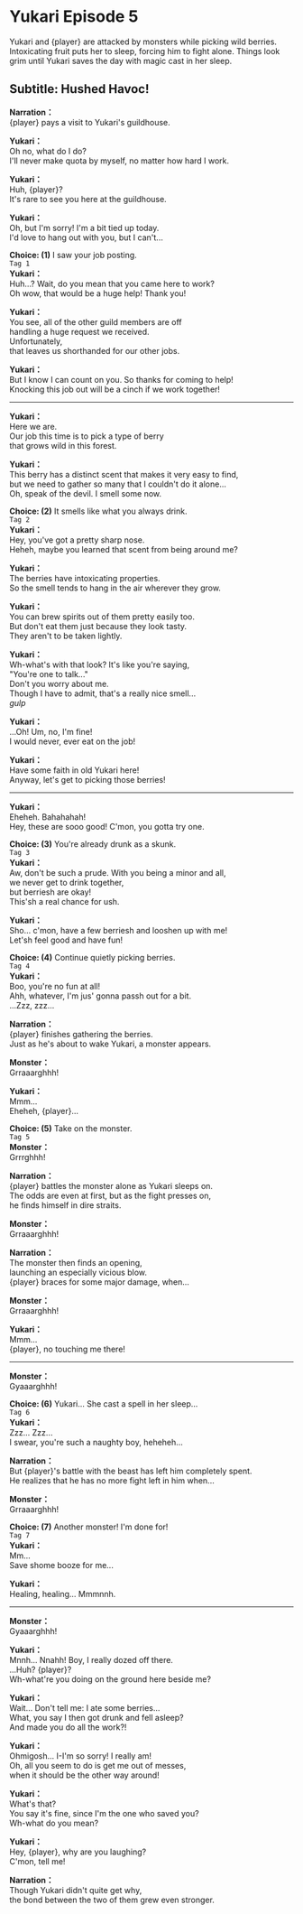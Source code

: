 # Yukari Episode 5
Yukari and {player} are attacked by monsters while picking wild berries. Intoxicating fruit puts her to sleep, forcing him to fight alone. Things look grim until Yukari saves the day with magic cast in her sleep.
  
## Subtitle: Hushed Havoc!
  
**Narration：**  
{player} pays a visit to Yukari's guildhouse.  
  
**Yukari：**  
Oh no, what do I do?  
I'll never make quota by myself, no matter how hard I work.  
  
**Yukari：**  
Huh, {player}?  
It's rare to see you here at the guildhouse.  
  
**Yukari：**  
Oh, but I'm sorry! I'm a bit tied up today.  
I'd love to hang out with you, but I can't...  
  
**Choice: (1)**  I saw your job posting.  
`Tag 1`  
**Yukari：**  
Huh...? Wait, do you mean that you came here to work?  
Oh wow, that would be a huge help! Thank you!  
  
**Yukari：**  
You see, all of the other guild members are off  
handling a huge request we received.  
Unfortunately,  
that leaves us shorthanded for our other jobs.  
  
**Yukari：**  
But I know I can count on you. So thanks for coming to help!  
Knocking this job out will be a cinch if we work together!  
  

---  
  
**Yukari：**  
Here we are.  
Our job this time is to pick a type of berry  
that grows wild in this forest.  
  
**Yukari：**  
This berry has a distinct scent that makes it very easy to find,  
but we need to gather so many that I couldn't do it alone...  
Oh, speak of the devil. I smell some now.  
  
**Choice: (2)**  It smells like what you always drink.  
`Tag 2`  
**Yukari：**  
Hey, you've got a pretty sharp nose.  
Heheh, maybe you learned that scent from being around me?  
  
**Yukari：**  
The berries have intoxicating properties.  
So the smell tends to hang in the air wherever they grow.  
  
**Yukari：**  
You can brew spirits out of them pretty easily too.  
But don't eat them just because they look tasty.  
They aren't to be taken lightly.  
  
**Yukari：**  
Wh-what's with that look? It's like you're saying,  
\"You're one to talk...\"  
Don't you worry about me.  
Though I have to admit, that's a really nice smell...  
*gulp*  
  
**Yukari：**  
...Oh! Um, no, I'm fine!  
I would never, ever eat on the job!  
  
**Yukari：**  
Have some faith in old Yukari here!  
Anyway, let's get to picking those berries!  
  

---  
  
**Yukari：**  
Eheheh. Bahahahah!  
Hey, these are sooo good! C'mon, you gotta try one.  
  
**Choice: (3)**  You're already drunk as a skunk.  
`Tag 3`  
**Yukari：**  
Aw, don't be such a prude. With you being a minor and all,  
we never get to drink together,  
but berriesh are okay!  
This'sh a real chance for ush.  
  
**Yukari：**  
Sho... c'mon, have a few berriesh and looshen up with me!  
Let'sh feel good and have fun!  
  
**Choice: (4)**  Continue quietly picking berries.  
`Tag 4`  
**Yukari：**  
Boo, you're no fun at all!  
Ahh, whatever, I'm jus' gonna passh out for a bit.  
...Zzz, zzz...  
  
**Narration：**  
{player} finishes gathering the berries.  
Just as he's about to wake Yukari, a monster appears.  
  
**Monster：**  
Grraaarghhh!  
  
**Yukari：**  
Mmm...  
Eheheh, {player}...  
  
**Choice: (5)**  Take on the monster.  
`Tag 5`  
**Monster：**  
Grrrghhh!  
  
**Narration：**  
{player} battles the monster alone as Yukari sleeps on.  
The odds are even at first, but as the fight presses on,  
he finds himself in dire straits.  
  
**Monster：**  
Grraaarghhh!  
  
**Narration：**  
The monster then finds an opening,  
launching an especially vicious blow.  
{player} braces for some major damage, when...  
  
**Monster：**  
Grraaarghhh!  
  
**Yukari：**  
Mmm...  
{player}, no touching me there!  
  

---  
  
**Monster：**  
Gyaaarghhh!  
  
**Choice: (6)**  Yukari... She cast a spell in her sleep...  
`Tag 6`  
**Yukari：**  
Zzz... Zzz...  
I swear, you're such a naughty boy, heheheh...  
  
**Narration：**  
But {player}'s battle with the beast has left him completely spent.  
He realizes that he has no more fight left in him when...  
  
**Monster：**  
Grraaarghhh!  
  
**Choice: (7)**  Another monster! I'm done for!  
`Tag 7`  
**Yukari：**  
Mm...  
Save shome booze for me...  
  
**Yukari：**  
Healing, healing... Mmmnnh.  
  

---  
  
**Monster：**  
Gyaaarghhh!  
  
**Yukari：**  
Mnnh... Nnahh! Boy, I really dozed off there.  
...Huh? {player}?  
Wh-what're you doing on the ground here beside me?  
  
**Yukari：**  
Wait... Don't tell me: I ate some berries...  
What, you say I then got drunk and fell asleep?  
And made you do all the work?!  
  
**Yukari：**  
Ohmigosh... I-I'm so sorry! I really am!  
Oh, all you seem to do is get me out of messes,  
when it should be the other way around!  
  
**Yukari：**  
What's that?  
You say it's fine, since I'm the one who saved you?  
Wh-what do you mean?  
  
**Yukari：**  
Hey, {player}, why are you laughing?  
C'mon, tell me!  
  
**Narration：**  
Though Yukari didn't quite get why,  
the bond between the two of them grew even stronger.  
